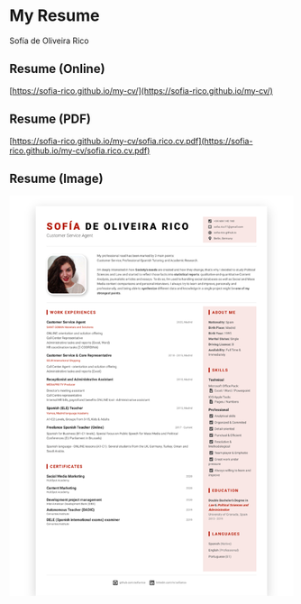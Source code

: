 # My Resume

Sofía de Oliveira Rico

## Resume (Online)
[https://sofia-rico.github.io/my-cv/](https://sofia-rico.github.io/my-cv/)

## Resume (PDF)
[https://sofia-rico.github.io/my-cv/sofia.rico.cv.pdf](https://sofia-rico.github.io/my-cv/sofia.rico.cv.pdf)

## Resume (Image)

![](https://raw.githubusercontent.com/sofia-rico/my-cv/master/assets/images/sofira.rico.cv.image.png)
